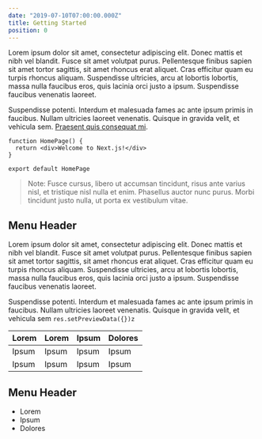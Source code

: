 ```yaml
---
date: "2019-07-10T07:00:00.000Z"
title: Getting Started
position: 0
---
```


Lorem ipsum dolor sit amet, consectetur adipiscing elit. Donec mattis et nibh vel blandit. Fusce sit amet volutpat purus. Pellentesque finibus sapien sit amet tortor sagittis, sit amet rhoncus erat aliquet. Cras efficitur quam eu turpis rhoncus aliquam. Suspendisse ultricies, arcu at lobortis lobortis, massa nulla faucibus eros, quis lacinia orci justo a ipsum. Suspendisse faucibus venenatis laoreet.

Suspendisse potenti. Interdum et malesuada fames ac ante ipsum primis in faucibus. Nullam ultricies laoreet venenatis. Quisque in gravida velit, et vehicula sem. [Praesent quis consequat mi](https://www.google.com/ "Link").

    function HomePage() {
      return <div>Welcome to Next.js!</div>
    }

    export default HomePage

> Note: Fusce cursus, libero ut accumsan tincidunt, risus ante varius nisl, et tristique nisl nulla et enim. Phasellus auctor nunc purus. Morbi tincidunt justo nulla, ut porta ex vestibulum vitae.

## Menu Header

Lorem ipsum dolor sit amet, consectetur adipiscing elit. Donec mattis et nibh vel blandit. Fusce sit amet volutpat purus. Pellentesque finibus sapien sit amet tortor sagittis, sit amet rhoncus erat aliquet. Cras efficitur quam eu turpis rhoncus aliquam. Suspendisse ultricies, arcu at lobortis lobortis, massa nulla faucibus eros, quis lacinia orci justo a ipsum. Suspendisse faucibus venenatis laoreet.

Suspendisse potenti. Interdum et malesuada fames ac ante ipsum primis in faucibus. Nullam ultricies laoreet venenatis. Quisque in gravida velit, et vehicula sem `res.setPreviewData({})z`

| Lorem | Lorem | Ipsum | Dolores |
| ----- | ----- | ----- | ------- |
| Ipsum | Ipsum | Ipsum | Ipsum   |
| Ipsum | Ipsum | Ipsum | Ipsum   |

## Menu Header

- Lorem
- Ipsum
- Dolores
